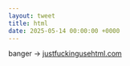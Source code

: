 ```yaml
---
layout: tweet
title: html
date: 2025-05-14 00:00:00 +0000
---
```


banger -> [justfuckingusehtml.com](https://justfuckingusehtml.com/)